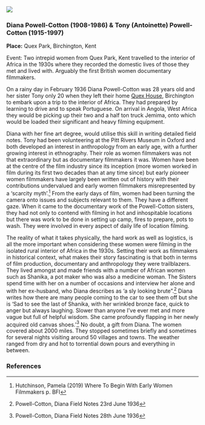 <html><head></head><body><a href="https://dev.visual-essays.app"><img src="https://dev-visual-essays.netlify.app/images/ve-button.png"/></a>

<param author="Janet Dunn" banner="images/kent-map-header.jpg" layout="vtl" title="Diana and Tony Powell-Cotton" ve-config=""/>

<param eid="Q865021" ve-entity="Birchington"/>


### Diana Powell-Cotton (1908-1986) &amp; Tony (Antoinette) Powell-Cotton (1915-1997)

**Place:**  Quex Park, Birchington, Kent

Event: Two intrepid women from Quex Park, Kent travelled to the interior of Africa in the 1930s where they recorded the domestic lives of those they met and lived with. Arguably the first British women documentary filmmakers. 

On a rainy day in February 1936 Diana Powell-Cotton was 28 years old and her sister Tony only 20 when they left their home [Quex House](https://www.historichouses.org/houses/house-listing/quex-house.html), Birchington to embark upon a trip to the interior of Africa. They had prepared by learning to drive and to speak Portuguese. On arrival in Angola, West Africa they would be picking up their two and a half ton truck Jemima, onto which would be loaded their significant and heavy filming equipment. 
<param center="Q865021" ve-map="" zoom="8"/>
<param manifest="https://iiif.juncture-digital.org/gh:kent-map/images/20c/Tony Archaeologist.jpg/manifest.json" ve-image-v2/>

Diana with her fine art degree, would utilise this skill in writing detailed field notes. Tony had been volunteering at the Pitt Rivers Museum in Oxford and both developed an interest in anthropology from an early age, with a further growing interest in ethnography. Their role as women filmmakers was not that extraordinary but as documentary filmmakers it was.  Women have been at the centre of the film industry since its inception (more women worked in film during its first two decades than at any time since) but early pioneer women filmmakers have largely been written out of history with their contributions undervalued and early women filmmakers misrepresented by a ‘scarcity myth’.[^ref1] From the early days of film, women had been turning the camera onto issues and subjects relevant to them. They have a different gaze. When it came to the documentary work of the Powell-Cotton sisters, they had not only to contend with filming in hot and inhospitable locations but there was work to be done in setting up camp, fires to prepare, pots to wash. They were involved in every aspect of daily life of location filming. 
<param center="Q916" ve-map=""/>
<param manifest="https://iiif.juncture-digital.org/gh:kent-map/images/20c/1936 R2-12 Our truck Tony and Joao.jpg/manifest.json" ve-image-v2/>

The reality of what it takes physically, the hard work as well as logistics, is all the more important when considering these women were filming in the isolated rural interior of Africa in the 1930s. Setting their work as filmmakers in historical context, what makes their story fascinating is that both in terms of film production, documentary and anthropology they were trailblazers.
They lived amongst and made friends with a number of African women such as Shanika, a pot maker who was also a medicine woman. The Sisters spend time with her on a number of occasions and interview her alone and with her ex-husband, who Diana describes as ‘a sly looking brute”.[^ref2]  Diana writes how there are many people coming to the car to see them off but she is ‘Sad to see the last of Shanika, with her wrinkled bronze face, quick to anger but always laughing. Slower than anyone I’ve ever met and more vague but full of helpful wisdom. She came profoundly flapping in her newly acquired old canvas shoes.’[^ref3]   No doubt, a gift from Diana.
The women covered about 2000 miles.  They stopped sometimes briefly and sometimes for several nights visiting around 50 villages and towns. The weather ranged from dry and hot to torrential down pours and everything in between.

### References

[^ref1]: Hutchinson, Pamela (2019) Where To Begin With Early Women Filmmakers p. BFI  
[^ref2]: Powell-Cotton, Diana Field Notes 23rd June 1936  
[^ref3]: Powell-Cotton, Diana Field Notes 28th June 1936  
</body></html>